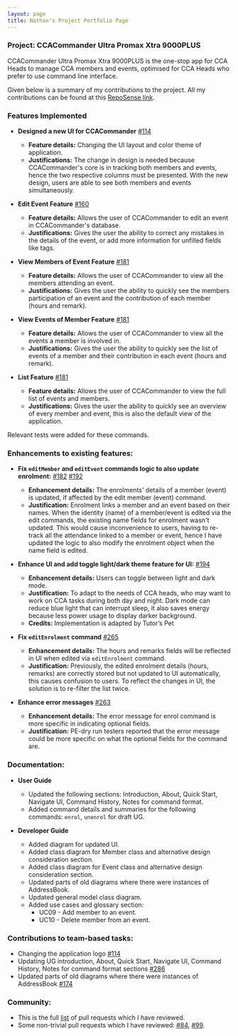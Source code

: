 ```yaml
---
layout: page
title: Nathan's Project Portfolio Page
---
```


### Project: CCACommander Ultra Promax Xtra 9000PLUS

CCACommander Ultra Promax Xtra 9000PLUS is the one-stop app for CCA Heads to manage CCA members and events, optimised for CCA Heads who prefer to use command line interface.

Given below is a summary of my contributions to the project. All my contributions can be found at this [RepoSense link](https://nus-cs2103-ay2324s1.github.io/tp-dashboard/?search=ph-nathan&breakdown=true#/).

### Features Implemented
* **Designed a new UI for CCACommander** [#114](https://github.com/AY2324S1-CS2103T-F11-1/tp/pull/114)
  * **Feature details:** Changing the UI layout and color theme of application.
  * **Justifications:** The change in design is needed because CCACommander's core is in tracking both members and events,
    hence the two respective columns must be presented. With the new design, users are able to see both members and events simultaneously.

* **Edit Event Feature** [#160](https://github.com/AY2324S1-CS2103T-F11-1/tp/pull/160)
  * **Feature details:** Allows the user of CCACommander to edit an event in CCACommander's database.
  * **Justifications:** Gives the user the ability to correct any mistakes in the details of the event, or add more information for unfilled fields like tags.

* **View Members of Event Feature** [#181](https://github.com/AY2324S1-CS2103T-F11-1/tp/pull/181)
  * **Feature details:** Allows the user of CCACommander to view all the members attending an event.
  * **Justifications:** Gives the user the ability to quickly see the members participation of an event and the contribution of each member (hours and remark).

* **View Events of Member Feature** [#181](https://github.com/AY2324S1-CS2103T-F11-1/tp/pull/181)
  * **Feature details:** Allows the user of CCACommander to view all the events a member is involved in.
  * **Justifications:** Gives the user the ability to quickly see the list of events of a member and their contribution in each event (hours and remark).

* **List Feature** [#181](https://github.com/AY2324S1-CS2103T-F11-1/tp/pull/181)
  * **Feature details:** Allows the user of CCACommander to view the full list of events and members.
  * **Justifications:** Gives the user the ability to quickly see an overview of every member and event, this is also the default view of the application.

Relevant tests were added for these commands.

### Enhancements to existing features:
* **Fix `editMember` and `editEvent` commands logic to also update enrolment:** [#182](https://github.com/AY2324S1-CS2103T-F11-1/tp/pull/182) [#192](https://github.com/AY2324S1-CS2103T-F11-1/tp/pull/192)
  * **Enhancement details:** The enrolments' details of a member (event) is updated, if affected by the edit member (event) command.
  * **Justification:** Enrolment links a member and an event based on their names. When the identity (name) of a member/event is edited via the edit commands, the existing name fields for enrolment wasn't updated.
    This would cause inconvenience to users, having to re-track all the attendance linked to a member or event, hence I have updated the logic
    to also modify the enrolment object when the name field is edited.

* **Enhance UI and add toggle light/dark theme feature for UI:** [#194](https://github.com/AY2324S1-CS2103T-F11-1/tp/pull/194)
  * **Enhancement details:** Users can toggle between light and dark mode.
  * **Justification:** To adapt to the needs of CCA heads, who may want to work on CCA tasks during both day and night. Dark mode can reduce blue light
    that can interrupt sleep, it also saves energy because less power usage to display darker background.
  * **Credits:** Implementation is adapted by Tutor’s Pet

* **Fix `editEnrolment` command** [#265](https://github.com/AY2324S1-CS2103T-F11-1/tp/pull/265)
  * **Enhancement details:** The hours and remarks fields will be reflected in UI when edited via `editEnrolment` command.
  * **Justification:** Previously, the edited enrolment details (hours, remarks) are correctly stored but not updated to UI automatically,
    this causes confusion to users. To reflect the changes in UI, the solution is to re-filter the list twice.

* **Enhance error messages** [#263](https://github.com/AY2324S1-CS2103T-F11-1/tp/pull/263)
  * **Enhancement details:** The error message for enrol command is more specific in indicating optional fields.
  * **Justification:** PE-dry run testers reported that the error message could be more specific on what the optional fields for the command are.

<div style="page-break-after: always;"></div>

### Documentation:
* **User Guide**
  * Updated the following sections: Introduction, About, Quick Start, Navigate UI, Command History, Notes for command format.
  * Added command details and summaries for the following commands: `enrol`, `unenrol` for draft UG.

* **Developer Guide**
  * Added diagram for updated UI.
  * Added class diagram for Member class and alternative design consideration section.
  * Added class diagram for Event class and alternative design consideration section.
  * Updated parts of old diagrams where there were instances of AddressBook.
  * Updated general model class diagram.
  * Added use cases and glossary section:
    * UC09 - Add member to an event.
    * UC10 - Delete member from an event.

### Contributions to team-based tasks:
* Changing the application logo [#114](https://github.com/AY2324S1-CS2103T-F11-1/tp/pull/114)
* Updating UG introduction, About, Quick Start, Navigate UI, Command History, Notes for command format sections [#286](https://github.com/AY2324S1-CS2103T-F11-1/tp/pull/286)
* Updated parts of old diagrams where there were instances of AddressBook [#174](https://github.com/AY2324S1-CS2103T-F11-1/tp/pull/174)

### Community:
* This is the full [list](https://github.com/AY2324S1-CS2103T-F11-1/tp/pulls?q=is%3Apr+reviewed-by%3Aph-nathan) of pull requests which I have reviewed.
* Some non-trivial pull requests which I have reviewed: [#84](https://github.com/AY2324S1-CS2103T-F11-1/tp/pull/84), [#99](https://github.com/AY2324S1-CS2103T-F11-1/tp/pull/99).
